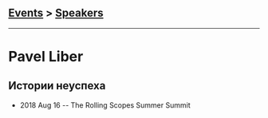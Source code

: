 ## [Events](../README.md) > [Speakers](../speakers.md)
---

# Pavel Liber

## Истории неуспеха
- 2018 Aug 16 -- The Rolling Scopes Summer Summit    

